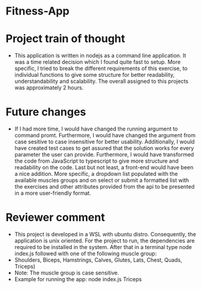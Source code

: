 # Fitness-App

# Project train of thought
 - This application is written in nodejs as a command line application. It was a time related decision which I found quite fast to setup. More specific, I tried to break the different requirements of this exercise, to individual functions to give some structure for better readability, understandability and scalability. The overall assigned to this projects was approximately 2 hours.

 # Future changes
 - If I had more time, I would have changed the running argument to command promt. Furthermore, I would have changed the argument from case sesitive to case insensitive for better usability. Additionally, I would have created test cases to get assured that the solution works for every parameter the user can provide. Furthermore, I would have transformed the code from JavaScript to typescript to give more structure and readability on the code. Last but not least, a front-end would have been a nice addition. More specific, a dropdown list populated with the available muscles groups and on select or submit a formatted list with the exercises and other attributes provided from the api to be presented in a more user-friendly format.

 # Reviewer comment
 - This project is developed in a WSL with ubuntu distro. Consequently, the application is unix oriented. For the project to run, the dependencies are required to be installed in the system. After that in a terminal type node index.js followed with one of the following muscle group:
- Shoulders, Biceps, Hamstrings, Calves, Glutes, Lats, Chest, Quads, Triceps)
- Note: The muscle group is case sensitive.
- Example for running the app: node index.js Triceps

